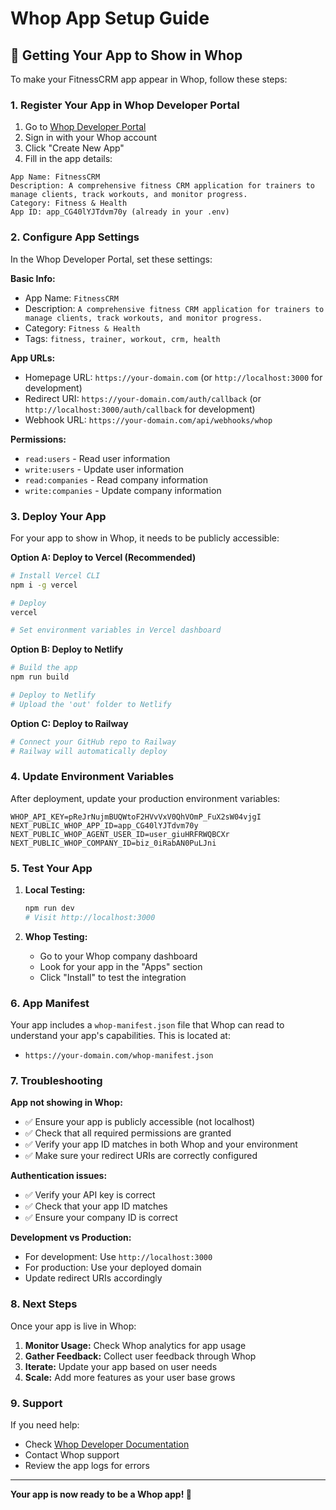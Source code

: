 # Whop App Setup Guide

## 🚀 Getting Your App to Show in Whop

To make your FitnessCRM app appear in Whop, follow these steps:

### 1. **Register Your App in Whop Developer Portal**

1. Go to [Whop Developer Portal](https://dev.whop.com/)
2. Sign in with your Whop account
3. Click "Create New App"
4. Fill in the app details:

```
App Name: FitnessCRM
Description: A comprehensive fitness CRM application for trainers to manage clients, track workouts, and monitor progress.
Category: Fitness & Health
App ID: app_CG40lYJTdvm70y (already in your .env)
```

### 2. **Configure App Settings**

In the Whop Developer Portal, set these settings:

**Basic Info:**
- App Name: `FitnessCRM`
- Description: `A comprehensive fitness CRM application for trainers to manage clients, track workouts, and monitor progress.`
- Category: `Fitness & Health`
- Tags: `fitness, trainer, workout, crm, health`

**App URLs:**
- Homepage URL: `https://your-domain.com` (or `http://localhost:3000` for development)
- Redirect URI: `https://your-domain.com/auth/callback` (or `http://localhost:3000/auth/callback` for development)
- Webhook URL: `https://your-domain.com/api/webhooks/whop`

**Permissions:**
- `read:users` - Read user information
- `write:users` - Update user information
- `read:companies` - Read company information
- `write:companies` - Update company information

### 3. **Deploy Your App**

For your app to show in Whop, it needs to be publicly accessible:

**Option A: Deploy to Vercel (Recommended)**
```bash
# Install Vercel CLI
npm i -g vercel

# Deploy
vercel

# Set environment variables in Vercel dashboard
```

**Option B: Deploy to Netlify**
```bash
# Build the app
npm run build

# Deploy to Netlify
# Upload the 'out' folder to Netlify
```

**Option C: Deploy to Railway**
```bash
# Connect your GitHub repo to Railway
# Railway will automatically deploy
```

### 4. **Update Environment Variables**

After deployment, update your production environment variables:

```env
WHOP_API_KEY=pReJrNujmBUQWtoF2HVvVxV0QhVOmP_FuX2sW04vjgI
NEXT_PUBLIC_WHOP_APP_ID=app_CG40lYJTdvm70y
NEXT_PUBLIC_WHOP_AGENT_USER_ID=user_giuHRFRWQBCXr
NEXT_PUBLIC_WHOP_COMPANY_ID=biz_0iRabAN0PuLJni
```

### 5. **Test Your App**

1. **Local Testing:**
   ```bash
   npm run dev
   # Visit http://localhost:3000
   ```

2. **Whop Testing:**
   - Go to your Whop company dashboard
   - Look for your app in the "Apps" section
   - Click "Install" to test the integration

### 6. **App Manifest**

Your app includes a `whop-manifest.json` file that Whop can read to understand your app's capabilities. This is located at:
- `https://your-domain.com/whop-manifest.json`

### 7. **Troubleshooting**

**App not showing in Whop:**
- ✅ Ensure your app is publicly accessible (not localhost)
- ✅ Check that all required permissions are granted
- ✅ Verify your app ID matches in both Whop and your environment
- ✅ Make sure your redirect URIs are correctly configured

**Authentication issues:**
- ✅ Verify your API key is correct
- ✅ Check that your app ID matches
- ✅ Ensure your company ID is correct

**Development vs Production:**
- For development: Use `http://localhost:3000`
- For production: Use your deployed domain
- Update redirect URIs accordingly

### 8. **Next Steps**

Once your app is live in Whop:

1. **Monitor Usage:** Check Whop analytics for app usage
2. **Gather Feedback:** Collect user feedback through Whop
3. **Iterate:** Update your app based on user needs
4. **Scale:** Add more features as your user base grows

### 9. **Support**

If you need help:
- Check [Whop Developer Documentation](https://dev.whop.com/docs)
- Contact Whop support
- Review the app logs for errors

---

**Your app is now ready to be a Whop app! 🎉**

